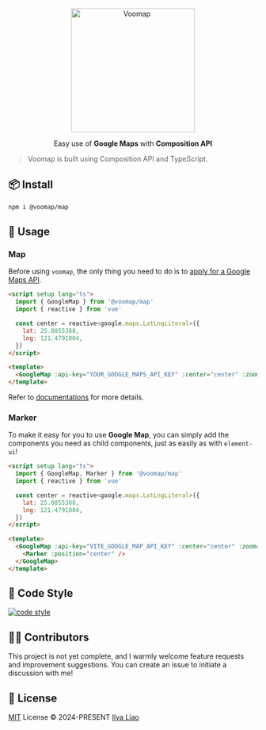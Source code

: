 <br>
<p align="center">
<a href="https://voomap.vercel.app/" target="_blank">
<img src="https://voomap.vercel.app/voomap.svg" alt="Voomap" height="250" width="250"/>
</a>
</p>

<p align="center">
Easy use of <b>Google Maps</b> with <b>Composition API</b>

</p>

> Voomap is built using Composition API and TypeScript.

## 📦 Install

```bash
npm i @voomap/map
```

## 🦄 Usage

### Map

Before using `voomap`, the only thing you need to do is to [apply for a Google Maps API](https://developers.google.com/maps/documentation/javascript/get-api-key).

```html
<script setup lang="ts">
  import { GoogleMap } from '@voomap/map'
  import { reactive } from 'vue'

  const center = reactive<google.maps.LatLngLiteral>({
    lat: 25.0855388,
    lng: 121.4791004,
  })
</script>

<template>
  <GoogleMap :api-key="YOUR_GOOGLE_MAPS_API_KEY" :center="center" :zoom="11" />
</template>
```

Refer to [documentations](https://voomap.vercel.app/) for more details.

### Marker

To make it easy for you to use **Google Map**, you can simply add the components you need as child components, just as easily as with `element-ui`!

```html
<script setup lang="ts">
  import { GoogleMap, Marker } from '@voomap/map'
  import { reactive } from 'vue'

  const center = reactive<google.maps.LatLngLiteral>({
    lat: 25.0855388,
    lng: 121.4791004,
  })
</script>

<template>
  <GoogleMap :api-key="VITE_GOOGLE_MAP_API_KEY" :center="center" :zoom="11">
    <Marker :position="center" />
  </GoogleMap>
</template>
```

## 📃 Code Style

[![code style](https://antfu.me/badge-code-style.svg)](https://github.com/antfu/eslint-config)

## 👨‍🚀 Contributors

This project is not yet complete, and I warmly welcome feature requests and improvement suggestions. You can create an issue to initiate a discussion with me!

## 📄 License

[MIT](./LICENSE) License © 2024-PRESENT [Ilya Liao](https://github.com/ilyaliao)
